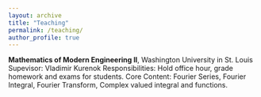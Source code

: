 ```yaml
---
layout: archive
title: "Teaching"
permalink: /teaching/
author_profile: true
---
```

**Mathematics of Modern Engineering II**, Washington University in St. Louis
Supevisor: Vladimir Kurenok 
Responsibilities: Hold office hour, grade homework and exams for students. 
Core Content: Fourier Series, Fourier Integral, Fourier Transform, Complex valued integral and functions.
